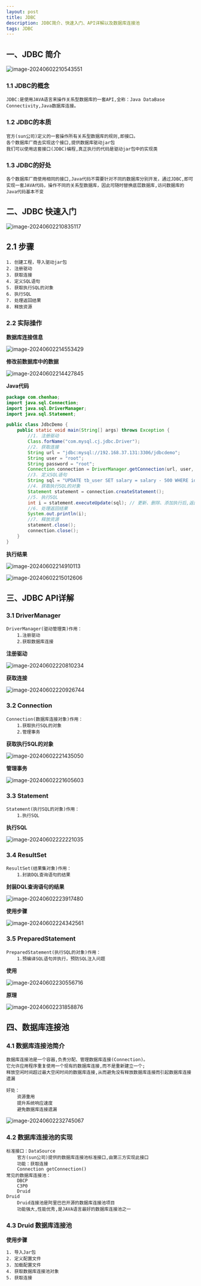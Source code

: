 ```yaml
---
layout: post
title: JDBC
description: JDBC简介、快速入门、API详解以及数据库连接池
tags: JDBC
---
```


## 一、JDBC 简介

![image-20240602210543551](/images/posts/2024-06-02-JDBC/image-20240602210543551.png)

### 1.1 JDBC的概念

```
JDBC:是使用JAVA语言来操作关系型数据库的一套API,全称：Java DataBase Connectivity,Java数据库连接。
```

### 1.2 JDBC的本质

```
官方(sun公司)定义的一套操作所有关系型数据库的规则,即接口。
各个数据库厂商去实现这个接口,提供数据库驱动jar包
我们可以使用这套接口(JDBC)编程,真正执行的代码是驱动jar包中的实现类
```

### 1.3 JDBC的好处

```
各个数据库厂商使用相同的接口,Java代码不需要针对不同的数据库分别开发，通过JDBC,即可实现一套JAVA代码，操作不同的关系型数据库，因此可随时替换底层数据库,访问数据库的Java代码基本不变
```

## 二、JDBC 快速入门



![image-20240602210835117](/images/posts/2024-06-02-JDBC/image-20240602210835117.png)

## 2.1 步骤

```
1. 创建工程，导入驱动jar包
2. 注册驱动
3. 获取连接
4. 定义SQL语句
5. 获取执行SQL的对象
6. 执行SQL
7. 处理返回结果
8. 释放资源
```

### 2.2 实际操作

**数据库连接信息**

![image-20240602214553429](/images/posts/2024-06-02-JDBC/image-20240602214553429.png)



**修改前数据库中的数据**

![image-20240602214427845](/images/posts/2024-06-02-JDBC/image-20240602214427845.png)

**Java代码**

```JAVA
package com.chenhao;
import java.sql.Connection;
import java.sql.DriverManager;
import java.sql.Statement;

public class JdbcDemo {
    public static void main(String[] args) throws Exception {
        //1. 注册驱动
        Class.forName("com.mysql.cj.jdbc.Driver");
        //2. 获取连接
        String url = "jdbc:mysql://192.168.37.131:3306/jdbcdemo";
        String user = "root";
        String password = "root";
        Connection connection = DriverManager.getConnection(url, user, password);
        //3. 定义SQL语句
        String sql = "UPDATE tb_user SET salary = salary - 500 WHERE id = 1";
        //4. 获取执行SQL的对象
        Statement statement = connection.createStatement();
        //5. 执行SQL
        int i = statement.executeUpdate(sql); // 更新、删除、添加执行后,返回影响行数
        //6. 处理返回结果
        System.out.println(i);
        //7. 释放资源
        statement.close();
        connection.close();
    }
}
```

**执行结果**

![image-20240602214910113](/images/posts/2024-06-02-JDBC/image-20240602214910113.png)



![image-20240602215012606](/images/posts/2024-06-02-JDBC/image-20240602215012606.png)

## 三、JDBC API详解

### 3.1 DriverManager

```
DriverManager(驱动管理类)作用：
	1.注册驱动
	2.获取数据库连接
```

**注册驱动**

![image-20240602220810234](/images/posts/2024-06-02-JDBC/image-20240602220810234.png)



**获取连接**

![image-20240602220926744](/images/posts/2024-06-02-JDBC/image-20240602220926744.png)

### 3.2 Connection

```
Connection(数据库连接对象)作用：
	1.获取执行SQL的对象
	2.管理事务
```

**获取执行SQL的对象**

![image-20240602221435050](/images/posts/2024-06-02-JDBC/image-20240602221435050.png)



**管理事务**

![image-20240602221605603](/images/posts/2024-06-02-JDBC/image-20240602221605603.png)

### 3.3 Statement

```
Statement(执行SQL的对象)作用：
	1.执行SQL
```

**执行SQL**

![image-20240602222221035](/images/posts/2024-06-02-JDBC/image-20240602222221035.png)

### 3.4 ResultSet

```
ResultSet(结果集对象)作用：
	1.封装DQL查询语句的结果
```

**封装DQL查询语句的结果**

![image-20240602223917480](/images/posts/2024-06-02-JDBC/image-20240602223917480.png)

**使用步骤**

![image-20240602224342561](/images/posts/2024-06-02-JDBC/image-20240602224342561.png)

### 3.5 PreparedStatement

```
PreparedStatement(执行SQL的对象)作用：
	1.预编译SQL语句并执行，预防SQL注入问题 
```

**使用**

![image-20240602230556716](/images/posts/2024-06-02-JDBC/image-20240602230556716.png)

**原理**

![image-20240602231858876](/images/posts/2024-06-02-JDBC/image-20240602231858876.png)

## 四、数据库连接池

### 4.1 数据库连接池简介

```
数据库连接池是一个容器,负责分配、管理数据库连接(Connection)。
它允许应用程序重复使用一个现有的数据库连接,而不是重新建立一个;
释放空闲时间超过最大空闲时间的数据库连接,从而避免没有释放数据库连接而引起数据库连接遗漏

好处：
	资源重用
	提升系统响应速度
	避免数据库连接遗漏
```

![image-20240602232745067](/images/posts/2024-06-02-JDBC/image-20240602232745067.png)

### 4.2 数据库连接池的实现

```
标准接口：DataSource
	官方(sun公司)提供的数据库连接池标准接口,由第三方实现此接口
	功能：获取连接
	Connection getConnection()
常见的数据库连接池：
	DBCP
	C3P0
	Druid
Druid
	Druid连接池是阿里巴巴开源的数据库连接池项目
	功能强大,性能优秀,是JAVA语言最好的数据库连接池之一
```

### 4.3 Druid 数据库连接池

**使用步骤**

```
1. 导入Jar包
2. 定义配置文件
3. 加载配置文件
4. 获取数据库连接池对象
5. 获取连接
```
